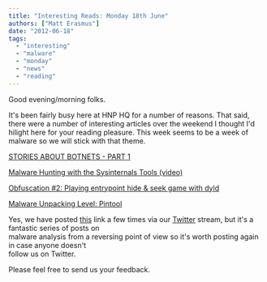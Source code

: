 ```yaml
---
title: "Interesting Reads: Monday 18th June"
authors: ["Matt Erasmus"]
date: "2012-06-18"
tags: 
  - "interesting"
  - "malware"
  - "monday"
  - "news"
  - "reading"
---
```


Good evening/morning folks.  
  
It's been fairly busy here at HNP HQ for a number of reasons. That said, there were a number of interesting articles over the weekend I thought I'd hilight here for your reading pleasure. This week seems to be a week of malware so we will stick with that theme.  
  
[STORIES ABOUT BOTNETS - PART 1](http://blog.fireeye.com/research/2012/06/stories-about-botnets-part-1.html)  
  
  
  
[Malware Hunting with the Sysinternals Tools (video)](http://channel9.msdn.com/Events/TechEd/NorthAmerica/2012/SIA302)  
  
  
  
[Obfuscation #2: Playing entrypoint hide & seek game with dyld](http://reverse.put.as/2012/02/07/obfuscation-2-playing-entrypoint-hide-seek-game-with-dyld/)  
  
  
  
[Malware Unpacking Level: Pintool](http://jbremer.org/malware-unpacking-level-pintool/)  
  
  
  
Yes, we have posted [this](http://fumalwareanalysis.blogspot.de/p/malware-analysis-tutorials-reverse.html) link a few times via our [Twitter](http://twitter.com/projecthoneynet) stream, but it's a fantastic series of posts on  
malware analysis from a reversing point of view so it's worth posting again in case anyone doesn't  
follow us on Twitter.  
  
Please feel free to send us your feedback.
